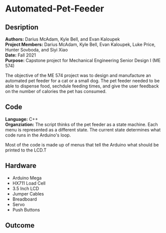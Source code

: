 # Automated-Pet-Feeder

## Desription
**Authors:** Darius McAdam, Kyle Bell, and Evan Kaloupek  
**Project Members:** Darius McAdam, Kyle Bell, Evan Kaloupek, Luke Price, Hunter Sovboda, and Siyi Xiao  
**Date:** Fall 2021  
**Purpose:** Capstone project for Mechanical Engineering Senior Design I (ME 574)

The objective of the ME 574 project was to design and manufacture an automated pet feeder for a cat or a small dog. The pet feeder needed to be able to dispense food, sechdule feeding times, and give the user feedback on the number of calories the pet has consumed. 

## Code
**Language:** C++  
**Organziation:** The script thinks of the pet feeder as a state machine. Each menu is represented as a different state. The current state determines what code runs in the Arduino's loop.

Most of the code is made up of menus that tell the Arduino what should be printed to the LCD.T

## Hardware
- Arduino Mega
- HX711 Load Cell
- 3.5 Inch LCD
- Jumper Cables
- Breadboard
- Servo
- Push Buttons

## Outcome
